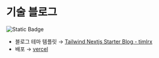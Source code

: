 # 기술 블로그

![Static Badge](https://img.shields.io/badge/Tech_Blog-Let's_coding-dodgerblue)

- 블로그 테마 템플릿 → [Tailwind Nextjs Starter Blog - timlrx](https://github.com/timlrx/tailwind-nextjs-starter-blog)
- 배포 → [vercel](https://vercel.com)